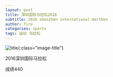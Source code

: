 ```yaml
---
layout: post
title: 深圳国际马拉松2016
subtitle: 2016 shenzhen international marthon
author: fire
categories: sports 
tags: 运动 马拉松
---
```


![title](https://image.sideproject.cn/titlex/title_007.jpg){:class="image-title"}

2016深圳国际马拉松

成绩440


